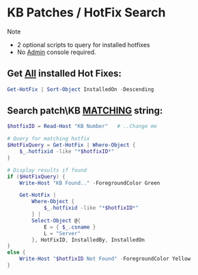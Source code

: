 # KB Patches / HotFix Search

> [!NOTE]
> - 2 optional scripts to query for installed hotfixes
> - No <ins>Admin</ins> console required.

## Get <ins>All</ins> installed Hot Fixes:
```powershell
Get-HotFix | Sort-Object InstalledOn -Descending 
```

## Search patch\KB <ins>MATCHING</ins> string:
```powershell
$hotfixID = Read-Host "KB Number"   # ..Change me

# Query for matching hotfix
$HotFixQuery = Get-HotFix | Where-Object {
    $_.hotfixid -like "*$hotfixID*"
}

# Display results if found
if ($HotFixQuery) {
    Write-Host "KB Found.." -ForegroundColor Green

    Get-HotFix |
        Where-Object {
            $_.hotfixid -like "*$hotfixID*"
        } |
        Select-Object @{
            E = { $_.csname }
            L = "Server"
        }, HotFixID, InstalledBy, InstalledOn
}
else {
    Write-Host "$hotfixID Not Found" -ForegroundColor Yellow
}
```
